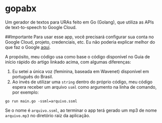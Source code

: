 # gopabx
Um gerador de textos para URAs feito em Go (Golang), que utiliza as APIs de text-to-speech to Google Cloud.

##Importante
Para usar esse app, você precisará configurar sua conta no Google Cloud, projeto, credenciais, etc. Eu não poderia explicar melhor do que faz o Google [aqui](https://cloud.google.com/text-to-speech/docs/quickstart-client-libraries?hl=pt-br).

A propósito, meu código usa como base o código disponível no Guia de início rápido do artigo linkado acima, com algumas diferenças:

1. Eu setei a única voz (feminina, baseada em Wavenet) disponível em português do Brasil.
1. Ao invés de utilizar uma `string` dentro do próprio código, meu código espera receber um arquivo `ssml` como argumento na linha de comando, por exemplo:

`go run main.go -ssml=arquivo.ssml`

Se o nome é `arquivo.ssml`, ao terminar o app terá gerado um mp3 de nome `arquivo.mp3` no diretório raiz da aplicação.
